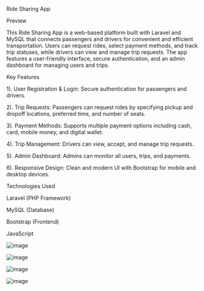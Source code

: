 Ride Sharing App

Preview

This Ride Sharing App is a web-based platform built with Laravel and MySQL that connects passengers and drivers for convenient and efficient transportation. Users can request rides, select payment methods, and track trip statuses, while drivers can view and manage trip requests. The app features a user-friendly interface, secure authentication, and an admin dashboard for managing users and trips.

Key Features

1). User Registration & Login: Secure authentication for passengers and drivers.

2). Trip Requests: Passengers can request rides by specifying pickup and dropoff locations, preferred time, and number of seats.

3). Payment Methods: Supports multiple payment options including cash, card, mobile money, and digital wallet.

4). Trip Management: Drivers can view, accept, and manage trip requests.

5). Admin Dashboard: Admins can monitor all users, trips, and payments.

6). Responsive Design: Clean and modern UI with Bootstrap for mobile and desktop devices.

Technologies Used

Laravel (PHP Framework)

MySQL (Database)

Bootstrap (Frontend)

JavaScript

![image](https://github.com/user-attachments/assets/96e67a66-9ba4-4cbb-ad4c-46dc915efdf2)

![image](https://github.com/user-attachments/assets/8a4e600d-d88e-40ed-ac11-74bcd13c0355)

![image](https://github.com/user-attachments/assets/03c0a49a-7c53-4128-9260-0cc848f836e1)

![image](https://github.com/user-attachments/assets/38337291-3cf9-418e-a0a4-0e85a8a3cae7)

